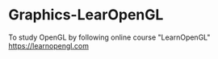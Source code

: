 # Graphics-LearOpenGL
To study OpenGL by following online course "LearnOpenGL"
https://learnopengl.com
